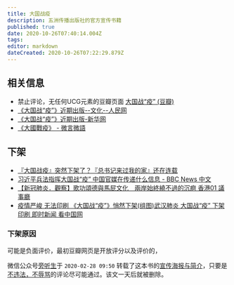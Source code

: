 ```yaml
---
title: 大国战疫
description: 五洲传播出版社的官方宣传书籍
published: true
date: 2020-10-26T07:40:14.004Z
tags: 
editor: markdown
dateCreated: 2020-10-26T07:22:29.879Z
---
```


相关信息
--------

+ 禁止评论，无任何UCG元素的豆瓣页面 [大国战“疫” (豆瓣)](https://web.archive.org/web/20200302160908/https://book.douban.com/subject/34973372/)
+ [《大国战“疫”》近期出版--文化--人民网](https://web.archive.org/web/20200226113647/http://culture.people.com.cn/n1/2020/0226/c1013-31605933.html)
+ [《大国战“疫”》近期出版-新华网](https://web.archive.org/web/20200929112439/http://www.xinhuanet.com/politics/2020-02/26/c_1125627516.htm)
+ [《大國戰疫》 - 微言微語](https://web.archive.org/web/20200414211946/http://www.rfi.fr/tw/中國/20200229-大國戰疫)

下架
----

+ [『大国战疫』突然下架了？『总书记来过我的家』还在连载](https://web.archive.org/web/20200403063412/http://www.rfi.fr/cn/中国/20200301-大国战疫-突然下架了-习近平来到我们家-还在连载)
+ [习近平兵法指挥大国战“疫” 中国官媒在传递什么信息 - BBC News 中文](https://web.archive.org/web/20200910222554/https://www.bbc.com/zhongwen/simp/chinese-news-52291968)
+ [【新冠肺炎．觀察】歌功頌德與馬屁文化　兩岸始終繞不過的沉痾 香港01 議事廳](https://web.archive.org/web/20200304094815if_/https://www.hk01.com/議事廳/443118/新冠肺炎-觀察-歌功頌德與馬屁文化-兩岸始終繞不過的沉痾)
+ [疫情严峻 无法印刷 《大国战“疫”》悄然下架(组图)武汉肺炎 大国战“疫” 下架 印刷 即时新闻 看中国网](https://web.archive.org/web/20200317203753/https://www.secretchina.com/news/gb/2020/03/02/924835.html)

### 下架原因

可能是负面评价，最初豆瓣网页是开放评分以及评价的，

微信公众号[旁听生](https://web.archive.org/web/20201026072733/https://freewechat.com/profile/MzI0NDE2NDk2Nw==)于 `2020-02-28 09:50` 转载了这本书的[宣传海报与简介](https://web.archive.org/web/20201026073214/https://freewechat.com/a/MzI0NDE2NDk2Nw==/2651114440/1)，只要是[不违法，不辱骂](https://web.archive.org/web/20200830011841/https://chinadigitaltimes.net/chinese/2020/02/【异闻观止】旁听生-《大国战疫》出版：中国/ "作者回复3544赞评论的原话")的评论尽可能通过。该文一天后就被删除。
